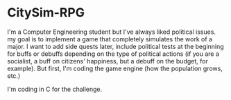 # CitySim-RPG

I'm a Computer Engineering student but I've always liked political issues. my goal is to implement a game that completely simulates the work of a major. I want to add side quests later, include political tests at the beginning for buffs or debuffs depending on the type of political actions (if you are a socialist, a buff on citizens' happiness, but a debuff on the budget, for example). But first, I'm coding the game engine (how the population grows, etc.)

I'm coding in C for the challenge.
